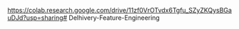 https://colab.research.google.com/drive/11zf0VrOTvdx6Tgfu_SZyZKQysBGauDJd?usp=sharing# Delhivery-Feature-Engineering

